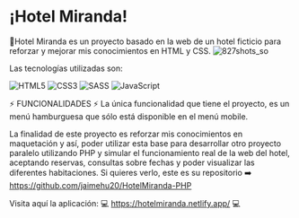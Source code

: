 # ¡Hotel Miranda!
🏨Hotel Miranda es un proyecto basado en la web de un hotel ficticio para reforzar y mejorar mis conocimientos en HTML y CSS.
![827shots_so](https://github.com/user-attachments/assets/6d1b93ba-0f42-4972-9044-db6e961c2bb2)

Las tecnologías utilizadas son: 

![HTML5](https://img.shields.io/badge/html5-%23E34F26.svg?style=for-the-badge&logo=html5&logoColor=white) ![CSS3](https://img.shields.io/badge/css3-%231572B6.svg?style=for-the-badge&logo=css3&logoColor=white) ![SASS](https://img.shields.io/badge/SASS-hotpink.svg?style=for-the-badge&logo=SASS&logoColor=white)  ![JavaScript](https://img.shields.io/badge/javascript-%23323330.svg?style=for-the-badge&logo=javascript&logoColor=%23F7DF1E)

⚡ FUNCIONALIDADES ⚡
  La única funcionalidad que tiene el proyecto, es un menú hamburguesa que sólo está disponible en el menú mobile.

  La finalidad de este proyecto es reforzar mis conocimientos en maquetación y así, poder utilizar esta base para desarrollar otro proyecto paralelo utilizando PHP y simular el funcionamiento real de la web del hotel, aceptando reservas, consultas sobre fechas y poder visualizar las diferentes habitaciones.
  Si quieres verlo, este es su repositorio ➡️ https://github.com/jaimehu20/HotelMiranda-PHP
  
  Visita aquí la aplicación: 💻 https://hotelmiranda.netlify.app/ 💻

